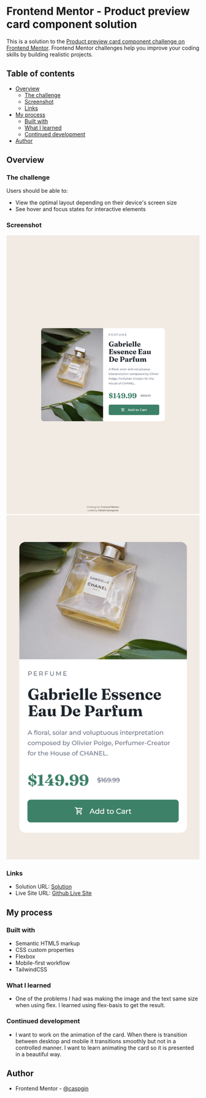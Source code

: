 # Frontend Mentor - Product preview card component solution

This is a solution to the [Product preview card component challenge on Frontend Mentor](https://www.frontendmentor.io/challenges/product-preview-card-component-GO7UmttRfa). Frontend Mentor challenges help you improve your coding skills by building realistic projects. 

## Table of contents

- [Overview](#overview)
  - [The challenge](#the-challenge)
  - [Screenshot](#screenshot)
  - [Links](#links)
- [My process](#my-process)
  - [Built with](#built-with)
  - [What I learned](#what-i-learned)
  - [Continued development](#continued-development)
- [Author](#author)

## Overview

### The challenge

Users should be able to:

- View the optimal layout depending on their device's screen size
- See hover and focus states for interactive elements

### Screenshot

![](./images/iPad-Air.png)
![](./images/mobile.png)

### Links

- Solution URL: [Solution](https://your-solution-url.com)
- Live Site URL: [Github Live Site](https://your-live-site-url.com)

## My process

### Built with

- Semantic HTML5 markup
- CSS custom properties
- Flexbox
- Mobile-first workflow
- TailwindCSS

### What I learned
- One of the problems I had was making the image and the text same size when using flex. I learned using flex-basis to get the result.

### Continued development
- I want to work on the animation of the card. When there is transition between desktop and mobile it transitions smoothly but not in a controlled manner. I want to learn animating the card so it is presented in a beautiful way.

## Author

- Frontend Mentor - [@caspgin](https://www.frontendmentor.io/profile/caspgin)

